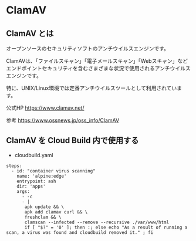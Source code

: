 # ClamAV

## ClamAV とは

オープンソースのセキュリティソフトのアンチウイルスエンジンです。

ClamAVは、「ファイルスキャン」「電子メールスキャン」「Webスキャン」などエンドポイントセキュリティを含むさまざまな状況で使用されるアンチウイルスエンジンです。

特に、UNIX/Linux環境では定番アンチウイルスツールとして利用されています。

公式HP https://www.clamav.net/

参考 https://www.ossnews.jp/oss_info/ClamAV

## ClamAV を Cloud Build 内で使用する

+ cloudbuild.yaml

```
steps:
  - id: "container virus scanning"
    name: 'alpine:edge'
    entrypoint: ash
    dir: 'apps'
    args:
      - -c
      - |
       apk update && \
       apk add clamav curl && \
       freshclam && \
       clamscan --infected --remove --recursive ./var/www/html
       if [ "$?" = '0' ]; then :; else echo "As a result of running a scan, a virus was found and cloudbuild removed it." ; fi
```
